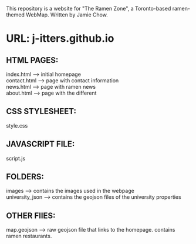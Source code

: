 This repository is a website for "The Ramen Zone", a Toronto-based ramen-themed WebMap. Written by Jamie Chow.

# URL: j-itters.github.io

## HTML PAGES:
index.html --> initial homepage  
contact.html --> page with contact information  
news.html --> page with ramen news  
about.html --> page with the different   

## CSS STYLESHEET:
style.css  

## JAVASCRIPT FILE:
script.js  

## FOLDERS:
images --> contains the images used in the webpage  
university_json --> contains the geojson files of the university properties

## OTHER FIlES:
map.geojson --> raw geojson file that links to the homepage. contains ramen restaurants.

